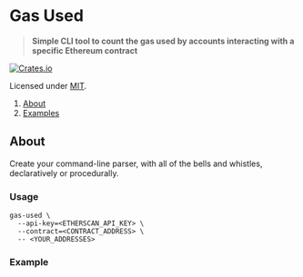 <!-- omit in TOC -->
# Gas Used

> **Simple CLI tool to count the gas used by accounts interacting with a specific Ethereum contract**

[![Crates.io](https://img.shields.io/crates/v/clap?style=flat-square)](https://crates.io/crates/gas-used)

Licensed under [MIT](LICENSE-MIT).

1. [About](#about)
2. [Examples](#example)

## About

Create your command-line parser, with all of the bells and whistles, declaratively or procedurally.

### Usage

```
gas-used \
  --api-key=<ETHERSCAN_API_KEY> \
  --contract=<CONTRACT_ADDRESS> \
  -- <YOUR_ADDRESSES>
```

### Example